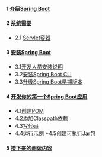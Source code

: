 #### 1 [介绍Spring Boot](https://docs.spring.io/spring-boot/docs/current/reference/html/getting-started.html#getting-started-introducing-spring-boot)
#### 2 [系统需要](https://docs.spring.io/spring-boot/docs/current/reference/html/getting-started.html#getting-started-system-requirements)
- 2.1 [Servlet容器](https://docs.spring.io/spring-boot/docs/current/reference/html/getting-started.html#getting-started-system-requirements-servlet-containers)
#### 3 [安装Spring Boot](https://docs.spring.io/spring-boot/docs/current/reference/html/getting-started.html#getting-started-installing-spring-boot)
- 3.1[开发人员安装说明](https://docs.spring.io/spring-boot/docs/current/reference/html/getting-started.html#getting-started-installation-instructions-for-java)
- 3.2[安装Spring Boot CLI](https://docs.spring.io/spring-boot/docs/current/reference/html/getting-started.html#getting-started-installing-the-cli)
- 3.3[升级Spring Boot早期版本](https://docs.spring.io/spring-boot/docs/current/reference/html/getting-started.html#getting-started-upgrading-from-an-earlier-version)
#### 4 [开发你的第一个Spring Boot应用](https://docs.spring.io/spring-boot/docs/current/reference/html/getting-started.html#getting-started-first-application)
- 4.1[创建POM](https://docs.spring.io/spring-boot/docs/current/reference/html/getting-started.html#getting-started-first-application-pom)
- 4.2[添加Classpath依赖](https://docs.spring.io/spring-boot/docs/current/reference/html/getting-started.html#getting-started-first-application-dependencies)
- 4.3[写代码](https://docs.spring.io/spring-boot/docs/current/reference/html/getting-started.html#getting-started-first-application-code)
- 4.4[运行示例](https://docs.spring.io/spring-boot/docs/current/reference/html/getting-started.html#getting-started-first-application-run)
    +4.5[创建可执行Jar包](https://docs.spring.io/spring-boot/docs/current/reference/html/getting-started.html#getting-started-first-application-executable-jar)
#### 5 [接下来的阅读内容](https://docs.spring.io/spring-boot/docs/current/reference/html/getting-started.html#getting-started-whats-next)
